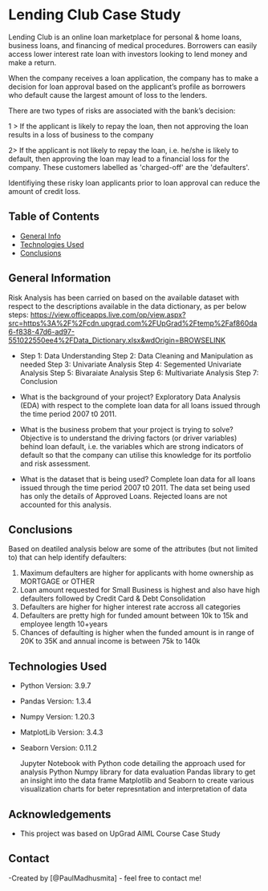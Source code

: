 # Lending Club Case Study
 
Lending Club is an online loan marketplace for personal & home loans, business loans, and financing of medical procedures.
Borrowers can easily access lower interest rate loan with investors looking to lend money and make a return.

When the company receives a loan application, the company has to make a decision for loan approval based on the applicant’s profile as borrowers who default cause the largest amount of loss to the lenders. 

There are two types of risks are associated with the bank’s decision:

1 > If the applicant is likely to repay the loan, then not approving the loan results in a loss of business to the company

2> If the applicant is not likely to repay the loan, i.e. he/she is likely to default, then approving the loan may lead to a financial loss for the company. These customers labelled as 'charged-off' are the 'defaulters'.  

Identifiying these risky loan applicants prior to loan approval can reduce the amount of credit loss.

## Table of Contents
* [General Info](#general-information)
* [Technologies Used](#technologies-used)
* [Conclusions](#conclusions)

## General Information
Risk Analysis has been carried on based on the available dataset with respect to the descriptions available in the data dictionary, as per below steps:
https://view.officeapps.live.com/op/view.aspx?src=https%3A%2F%2Fcdn.upgrad.com%2FUpGrad%2Ftemp%2Faf860da6-f838-47d6-ad97-551022550ee4%2FData_Dictionary.xlsx&wdOrigin=BROWSELINK
-  Step 1: Data Understanding
   Step 2: Data Cleaning and Manipulation as needed
   Step 3: Univariate Analysis
   Step 4: Segemented Univariate Analysis
   Step 5: Bivaraiate Analysis
   Step 6: Multivariate Analysis
   Step 7: Conclusion

- What is the background of your project?
  Exploratory Data Analysis (EDA) with respect to the complete loan data for all loans issued through the time period 2007 t0 2011. 

- What is the business probem that your project is trying to solve?
  Objective is to understand the driving factors (or driver variables) behind loan default, i.e. the variables which are strong indicators of default so that the company can utilise this knowledge for its portfolio and risk assessment. 

- What is the dataset that is being used?
 Complete loan data for all loans issued through the time period 2007 t0 2011.
 The data set being used has only the details of Approved Loans. Rejected loans are not accounted for this analysis.

## Conclusions
Based on deatiled analysis below are some of the attributes (but not limited to) that can help identify defaulters:
1. Maximum defaulters are higher for applicants with home ownership as MORTGAGE or OTHER
2. Loan amount requested for Small Business is highest and also have high defaulters followed by Credit Card & Debt Consolidation
3. Defaulters are higher for higher interest rate accross all categories
4. Defaulters are pretty high for funded amount between 10k to 15k and employee length 10+years
5. Chances of defaulting is higher when the funded amount is in range of 20K to 35K and annual income is between 75k to 140k

## Technologies Used
- Python Version: 3.9.7
- Pandas Version: 1.3.4
- Numpy Version: 1.20.3
- MatplotLib Version: 3.4.3
- Seaborn Version: 0.11.2

  Jupyter Notebook with Python code detailing the approach used for analysis
  Python Numpy library for data evaluation
  Pandas library to get an insight into the data frame
  Matplotlib and Seaborn to create various visualization charts for beter represntation and interpretation of data

## Acknowledgements
- This project was based on UpGrad AIML Course Case Study

## Contact
-Created by [@PaulMadhusmita] - feel free to contact me!
